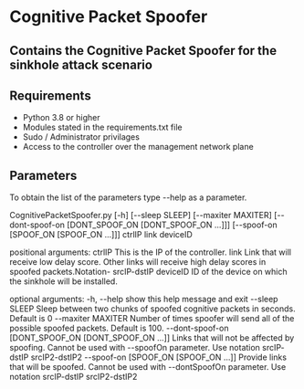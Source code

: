 # Cognitive Packet Spoofer
## Contains the Cognitive Packet Spoofer for the sinkhole attack scenario
## Requirements
* Python 3.8 or higher
* Modules stated in the requirements.txt file
* Sudo / Administrator privilages
* Access to the controller over the management network plane
## Parameters
To obtain the list of the parameters type --help as a parameter.

CognitivePacketSpoofer.py [-h] [--sleep SLEEP] [--maxiter MAXITER]
                                 [--dont-spoof-on [DONT_SPOOF_ON [DONT_SPOOF_ON ...]]]
                                 [--spoof-on [SPOOF_ON [SPOOF_ON ...]]]
                                 ctrlIP link deviceID

positional arguments:
  ctrlIP                This is the IP of the controller.
  link                  Link that will receive low delay score. Other links
                        will receive high delay scores in spoofed
                        packets.Notation- srcIP-dstIP
  deviceID              ID of the device on which the sinkhole will be
                        installed.

optional arguments:
  -h, --help            show this help message and exit
  --sleep SLEEP         Sleep between two chunks of spoofed cognitive packets
                        in seconds. Default is 0
  --maxiter MAXITER     Number of times spoofer will send all of the possible
                        spoofed packets. Default is 100.
  --dont-spoof-on [DONT_SPOOF_ON [DONT_SPOOF_ON ...]]
                        Links that will not be affected by spoofing. Cannot be
                        used with --spoofOn parameter. Use notation srcIP-
                        dstIP srcIP2-dstIP2
  --spoof-on [SPOOF_ON [SPOOF_ON ...]]
                        Provide links that will be spoofed. Cannot be used
                        with --dontSpoofOn parameter. Use notation srcIP-dstIP
                        srcIP2-dstIP2
